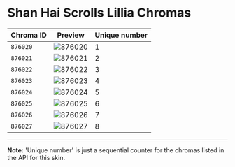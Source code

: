 # Shan Hai Scrolls Lillia Chromas

| Chroma ID | Preview | Unique number |
|---|---|---|
| `876020` | ![876020](https://raw.communitydragon.org/latest/plugins/rcp-be-lol-game-data/global/default/v1/champion-chroma-images/876/876020.png) | 1 |
| `876021` | ![876021](https://raw.communitydragon.org/latest/plugins/rcp-be-lol-game-data/global/default/v1/champion-chroma-images/876/876021.png) | 2 |
| `876022` | ![876022](https://raw.communitydragon.org/latest/plugins/rcp-be-lol-game-data/global/default/v1/champion-chroma-images/876/876022.png) | 3 |
| `876023` | ![876023](https://raw.communitydragon.org/latest/plugins/rcp-be-lol-game-data/global/default/v1/champion-chroma-images/876/876023.png) | 4 |
| `876024` | ![876024](https://raw.communitydragon.org/latest/plugins/rcp-be-lol-game-data/global/default/v1/champion-chroma-images/876/876024.png) | 5 |
| `876025` | ![876025](https://raw.communitydragon.org/latest/plugins/rcp-be-lol-game-data/global/default/v1/champion-chroma-images/876/876025.png) | 6 |
| `876026` | ![876026](https://raw.communitydragon.org/latest/plugins/rcp-be-lol-game-data/global/default/v1/champion-chroma-images/876/876026.png) | 7 |
| `876027` | ![876027](https://raw.communitydragon.org/latest/plugins/rcp-be-lol-game-data/global/default/v1/champion-chroma-images/876/876027.png) | 8 |

---

**Note:** 'Unique number' is just a sequential counter for the chromas listed in the API for this skin.